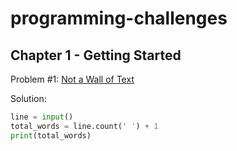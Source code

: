 # programming-challenges
## Chapter 1 - Getting Started 

Problem #1: [Not a Wall of Text](https://dmoj.ca/problem/dmopc15c7p2)

Solution:

```python
line = input()
total_words = line.count(' ') + 1
print(total_words)
```
